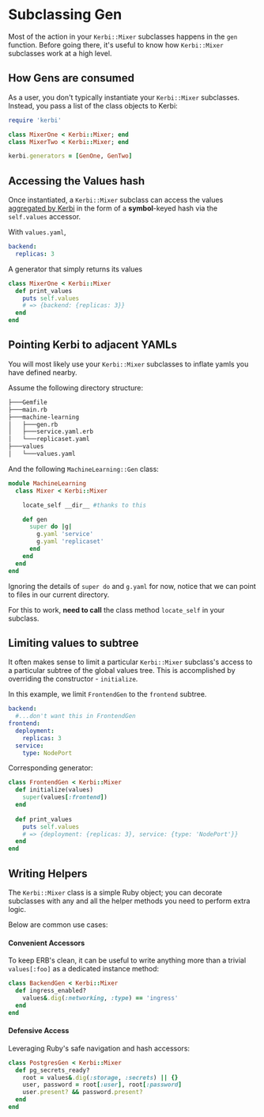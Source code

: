 
# Subclassing Gen

Most of the action in your `Kerbi::Mixer` subclasses happens in the `gen` function. 
Before going there, it's useful to know how `Kerbi::Mixer` subclasses work at a high level.

## How Gens are consumed 

As a user, you don't typically instantiate your `Kerbi::Mixer` subclasses. 
Instead, you pass a list of the class objects to Kerbi: 
```ruby
require 'kerbi'

class MixerOne < Kerbi::Mixer; end
class MixerTwo < Kerbi::Mixer; end

kerbi.generators = [GenOne, GenTwo]
```

## Accessing the Values hash

Once instantiated, a `Kerbi::Mixer` subclass can access the values
 [aggregated by Kerbi](values.md) in the form of a **symbol**-keyed hash via the
`self.values` accessor.

With `values.yaml`,
```yaml
backend:
  replicas: 3
```

A generator that simply returns its values

```ruby
class MixerOne < Kerbi::Mixer
  def print_values
    puts self.values
    # => {backend: {replicas: 3}}
  end
end
```

## Pointing Kerbi to adjacent YAMLs

You will most likely use your `Kerbi::Mixer` subclasses to inflate
yamls you have defined nearby. 

Assume the following directory structure:

```bash
├───Gemfile
├───main.rb
├───machine-learning
│   ├───gen.rb
│   ├───service.yaml.erb
│   └───replicaset.yaml
├───values
│   └───values.yaml
```

And the following `MachineLearning::Gen` class:

```ruby
module MachineLearning
  class Mixer < Kerbi::Mixer

    locate_self __dir__ #thanks to this

    def gen
      super do |g|
        g.yaml 'service'
        g.yaml 'replicaset' 
      end
    end
  end
end
``` 

Ignoring the details of `super do` and `g.yaml` for now, notice that
we can point to files in our current directory. 

For this to work,
**need to call** the class method `locate_self` in your subclass. 


## Limiting values to subtree

It often makes sense to limit a particular `Kerbi::Mixer` subclass's access to
a particular subtree of the global values tree.
This is accomplished by overriding the constructor - `initialize`.

In this example, we limit `FrontendGen` to the `frontend` subtree.

```yaml
backend:
  #...don't want this in FrontendGen
frontend:
  deployment:
    replicas: 3
  service:
    type: NodePort
```    

Corresponding generator:

```ruby
class FrontendGen < Kerbi::Mixer
  def initialize(values)
    super(values[:frontend])
  end
  
  def print_values
    puts self.values
    # => {deployment: {replicas: 3}, service: {type: 'NodePort'}}
  end
end
```

## Writing Helpers

The `Kerbi::Mixer` class is a simple Ruby object; you can decorate
subclasses with any and all the helper methods you need to perform extra logic.

Below are common use cases:

#### Convenient Accessors

To keep ERB's clean, it can be useful to write anything more than a trivial 
`values[:foo]` as a dedicated instance method:


```ruby
class BackendGen < Kerbi::Mixer
  def ingress_enabled?
    values&.dig(:networking, :type) == 'ingress'
  end
end
``` 
 
#### Defensive Access

Leveraging Ruby's safe navigation and hash accessors:

```ruby
class PostgresGen < Kerbi::Mixer
  def pg_secrets_ready?
    root = values&.dig(:storage, :secrets) || {}
    user, password = root[:user], root[:password]
    user.present? && password.present?
  end
end
``` 




